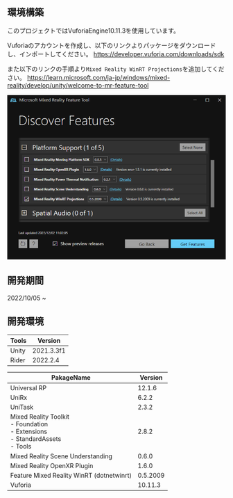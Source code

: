 ## 環境構築 
このプロジェクトではVuforiaEngine10.11.3を使用しています。

Vuforiaのアカウントを作成し、以下のリンクよりパッケージをダウンロードし、インポートしてください。
https://developer.vuforia.com/downloads/sdk


また以下のリンクの手順より`Mixed Reality WinRT Projections`を追加してください。
https://learn.microsoft.com/ja-jp/windows/mixed-reality/develop/unity/welcome-to-mr-feature-tool

![Feature Mixed Reality WinRT](/Image/FeatureMixedRealityWinRTImage.png)

## 開発期間
2022/10/05 ~ 
## 開発環境
|  Tools  |  Version  |
| ---- | ---- |
|  Unity  |  2021.3.3f1  |
|  Rider  |  2022.2.4  |

|  PakageName  |  Version  |
| ---- | ---- |
|  Universal RP  |  12.1.6   |
|  UniRx  |  6.2.2  |
|  UniTask  |  2.3.2  |
|  Mixed Reality Toolkit<br>- Foundation<br>- Extensions<br>- StandardAssets<br>- Tools  |  2.8.2  |
|  Mixed Reality Scene Understanding  | 0.6.0 |
|  Mixed Reality OpenXR Plugin  |  1.6.0  |
|  Feature Mixed Reality WinRT (dotnetwinrt)  | 0.5.2009 |
|  Vuforia  |  10.11.3  |
